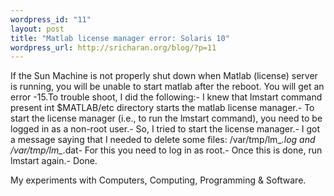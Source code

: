 ```yaml
--- 
wordpress_id: "11"
layout: post
title: "Matlab license manager error: Solaris 10"
wordpress_url: http://sricharan.org/blog/?p=11
---
```

If the Sun Machine is not properly shut down when Matlab (license) server is running, you will be unable to start matlab after the reboot. You will get an error -15.To trouble shoot, I did the following:- I knew that lmstart command present int $MATLAB/etc directory starts the matlab license manager.- To start the license manager (i.e., to run the lmstart command), you need to be logged in as a non-root user.- So, I tried to start the license manager.- I got a message saying that I needed to delete some files: /var/tmp/lm_*.log and /var/tmp/lm_*.dat- For this you need to log in as root.- Once this is done, run lmstart again.- Done.<div class="blogger-post-footer">My experiments with Computers, Computing, Programming &amp; Software.</div>

